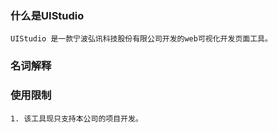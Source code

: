 ### 什么是UIStudio
    UIStudio 是一款宁波弘讯科技股份有限公司开发的web可视化开发页面工具。
### 名词解释
    
### 使用限制
    1. 该工具现只支持本公司的项目开发。